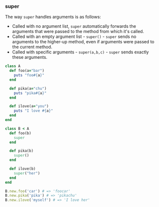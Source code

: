### super

The way `super` handles arguments is as follows:

* Called with no argument list, `super` automatically forwards the arguments that were passed to the method from which it's called.
* Called with an empty argument list - `super()` - `super` sends no arguments to the higher-up method, even if arguments were passed to the current method.
* Called with specific arguments - `super(a,b,c)` - `super` sends exactly these arguments.

```ruby
class A
  def foo(a="bar")
    puts "foo#{a}"
  end

  def pika(a="chu")
    puts "pika#{a}"
  end

  def ilove(a="you")
    puts "I love #{a}"
  end
end

class B < A
  def foo(b)
    super
  end

  def pika(b)
    super()
  end

  def ilove(b)
    super("her")
  end
end

B.new.foo('car') # => 'foocar'
B.new.pika('pika') # => 'pikachu'
B.new.ilove('myself') # => 'I love her'
```
